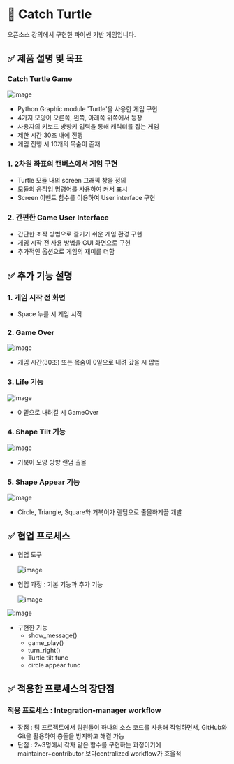 # 🐢 Catch Turtle
오픈소스 강의에서 구현한 파이썬 기반 게임입니다.

## ✅ 제품 설명 및 목표 
### Catch Turtle Game
![image](https://github.com/user-attachments/assets/6f548874-b437-4560-819c-a5246e1991cb)
- Python Graphic module 'Turtle'을 사용한 게임 구현
- 4가지 모양이 오른쪽, 왼쪽, 아래쪽 위쪽에서 등장
- 사용자의 키보드 방향키 입력을 통해 캐릭터를 잡는 게임
- 제한 시간 30초 내에 진행
- 게임 진행 시 10개의 목숨이 존재
  
### 1. 2차원 좌표의 캔버스에서 게임 구현
- Turtle 모듈 내의 screen 그래픽 창을 정의
- 모듈의 움직임 명령어를 사용하여 커서 표시
- Screen 이벤트 함수를 이용하여 User interface 구현

### 2. 간편한 Game User Interface
- 간단한 조작 방법으로 즐기기 쉬운 게임 환경 구현
- 게임 시작 전 사용 방법을 GUI 화면으로 구현
- 추가적인 옵션으로 게임의 재미를 더함
  
## ✅ 추가 기능 설명
### 1. 게임 시작 전 화면
- Space 누를 시 게임 시작
### 2. Game Over 
![image](https://github.com/user-attachments/assets/e5a79930-b22a-459e-903a-d126b3e0659c)
- 게임 시간(30초) 또는 목숨이 0밑으로 내려 갔을 시 팝업
### 3. Life 기능
![image](https://github.com/user-attachments/assets/9c2a0e5c-ecd8-468a-a0e9-a04a44e3d8ec)
- 0 밑으로 내려갈 시 GameOver
### 4. Shape Tilt 기능
![image](https://github.com/user-attachments/assets/078ea2c2-6311-48c2-8028-9ec97aceee75)
- 거북이 모양 방향 랜덤 출몰
### 5. Shape Appear 기능
![image](https://github.com/user-attachments/assets/f48c6e07-a253-4598-a806-a4e870f74ecb)
- Circle, Triangle, Square와 거북이가 랜덤으로 출몰하게끔 개발
## ✅ 협업 프로세스 
- 협업 도구<br><br>
![image](https://github.com/user-attachments/assets/9fe0ef34-33cf-4e7c-be37-2123c5682ac3)

- 협업 과정 : 기본 기능과 추가 기능<br><br>
![image](https://github.com/user-attachments/assets/2538fe61-45c9-43b7-86dc-1a0a12281db8) <br>

![image](https://github.com/user-attachments/assets/d6b014c6-1067-432f-b510-4fe51646bfc1)<br>

- 구현한 기능
  - show_message()
  - game_play()
  - turn_right()
  - Turtle tilt func
  - circle appear func<br>
    
## ✅ 적용한 프로세스의 장단점
### 적용 프로세스 : Integration-manager workflow<br>
  - 장점 : 팀 프로젝트에서 팀원들이 하나의 소스 코드를 사용해 작업하면서, GitHub와 Git을 활용하여 충돌을 방지하고 해결 가능<br>
  - 단점 : 2~3명에서 각자 맡은 함수를 구현하는 과정이기에 maintainer+contributor 보다centralized workflow가 효율적
